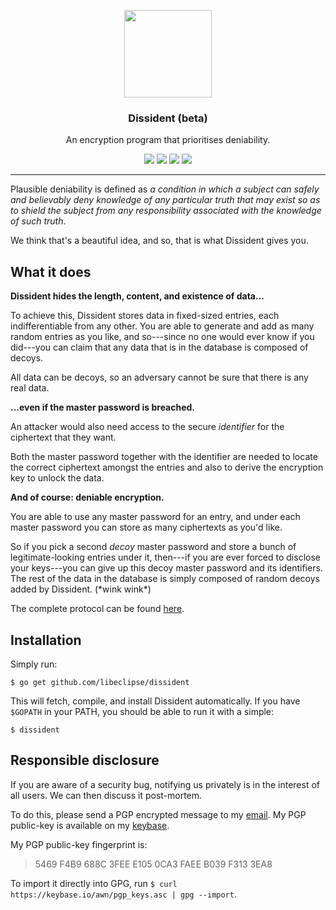 <p align="center">
  <img src="https://cdn.rawgit.com/libeclipse/pocket/master/dissident.svg" height="140" />
  <h3 align="center">Dissident (beta)</h3>
  <p align="center">An encryption program that prioritises deniability.</p>
  <p align="center">
    <a href="https://travis-ci.org/libeclipse/dissident"><img src="https://travis-ci.org/libeclipse/dissident.svg?branch=master"></a>
    <a href="https://ci.appveyor.com/project/libeclipse/dissident/branch/master"><img src="https://ci.appveyor.com/api/projects/status/9v38wh14fa6klc7v/branch/master?svg=true"></a>
    <a href="https://dependencyci.com/github/libeclipse/dissident"><img src="https://dependencyci.com/github/libeclipse/dissident/badge"></a>
    <a href="https://goreportcard.com/report/github.com/libeclipse/dissident"><img src="https://goreportcard.com/badge/github.com/libeclipse/dissident"></a>
  </p>
</p>

---

Plausible deniability is defined as *a condition in which a subject can safely and believably deny knowledge of any particular truth that may exist so as to shield the subject from any responsibility associated with the knowledge of such truth*.

We think that's a beautiful idea, and so, that is what Dissident gives you.

## What it does

**Dissident hides the length, content, and existence of data...**

To achieve this, Dissident stores data in fixed-sized entries, each indifferentiable from any other. You are able to generate and add as many random entries as you like, and so---since no one would ever know if you did---you can claim that any data that is in the database is composed of decoys.

All data can be decoys, so an adversary cannot be sure that there is any real data.

**...even if the master password is breached.**

An attacker would also need access to the secure *identifier* for the ciphertext that they want.

Both the master password together with the identifier are needed to locate the correct ciphertext amongst the entries and also to derive the encryption key to unlock the data.

**And of course: deniable encryption.**

You are able to use any master password for an entry, and under each master password you can store as many ciphertexts as you'd like.

So if you pick a second *decoy* master password and store a bunch of legitimate-looking entries under it, then---if you are ever forced to disclose your keys---you can give up this decoy master password and its identifiers. The rest of the data in the database is simply composed of random decoys added by Dissident. (\*wink wink\*)

The complete protocol can be found [here](PROTOCOL).

## Installation

Simply run:

`$ go get github.com/libeclipse/dissident`

This will fetch, compile, and install Dissident automatically. If you have `$GOPATH` in your PATH, you should be able to run it with a simple:

`$ dissident`

## Responsible disclosure

If you are aware of a security bug, notifying us privately is in the interest of all users. We can then discuss it post-mortem.

To do this, please send a PGP encrypted message to my [email](mailto:awn@cryptolosophy.io). My PGP public-key is available on my [keybase](https://keybase.io/awn).

My PGP public-key fingerprint is:

> 5469 F4B9 688C 3FEE E105 0CA3 FAEE B039 F313 3EA8

To import it directly into GPG, run `$ curl https://keybase.io/awn/pgp_keys.asc | gpg --import`.
